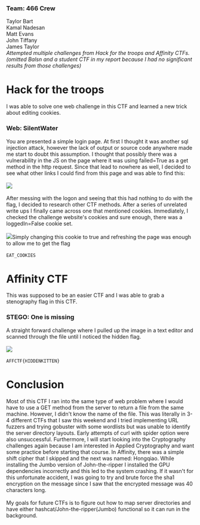 ### Team: 466 Crew
Taylor Bart<br>
Kamal Nadesan<br>
Matt Evans<br>
John Tiffany<br>
James Taylor<br>
*Attempted multiple challenges from Hack for the troops and Affinity CTFs. (omitted Balsn and a student CTF in my report because I had no significant results from those challenges)*
# Hack for the troops
I was able to solve one web challenge in this CTF and learned a new trick about editing cookies.<br>
### Web: SilentWater
You are presented a simple login page. At first I thought it was another sql injection attack, however the lack of output or source code anywhere made me start to doubt this assumption. I thought that possibly there was a vulnerability in the JS on the page where it was using failed=True as a get method in the http request. Since that lead to nowhere as well, I decided to see what other links I could find from this page and was able to find this:<br>
<br>
![](https://github.com/tbart27/11_16_20_writeups/blob/main/bakery.png)<br>
<br>
After messing with the logon and seeing that this had nothing to do with the flag, I decided to research other CTF methods. After a series of unrelated write ups I finally came across one that mentioned cookies. Immediately, I checked the challenge website's cookies and sure enough, there was a loggedIn=False cookie set.<br>
<br>
![](https://github.com/tbart27/11_16_20_writeups/blob/main/web1.PNG)Simply changing this cookie to true and refreshing the page was enough to allow me to get the flag<br>
<br>
`EAT_COOKIES`


# Affinity CTF
This was supposed to be an easier CTF and I was able to grab a stenography flag in this CTF.<br>
### STEGO: One is missing
A straight forward challenge where I pulled up the image in a text editor and scanned through the file until I noticed the hidden flag.<br>
<br>
![](https://github.com/tbart27/11_16_20_writeups/blob/main/stego1.PNG)<br>
<br>
`AFFCTF{HIDDENKITTEN}`

# Conclusion
Most of this CTF I ran into the same type of web problem where I would have to use a GET method from the server to return a file from the same machine. However, I didn't know the name of the file. This was literally in 3-4 different CTFs that I saw this weekend and I tried implementing URL fuzzers and trying gobuster with some wordlists but was unable to identify the server directory layouts. Early attempts of curl with spider option were also unsuccessful. Furthermore, I will start looking into the Cryptography challenges again because I am interested in Applied Cryptography and want some practice before starting that course. In Affinity, there was a simple shift cipher that I skipped and the next was named: Hongqiao. While installing the Jumbo version of John-the-ripper I installed the GPU dependencies incorrectly and this led to the system crashing. If it wasn't for this unfortunate accident, I was going to try and brute force the sha1 encryption on the message since I saw that the encrypted message was 40 characters long.<br>
<br>
My goals for future CTFs is to figure out how to map server directories and have either hashcat/John-the-ripper(Jumbo) functional so it can run in the background.
